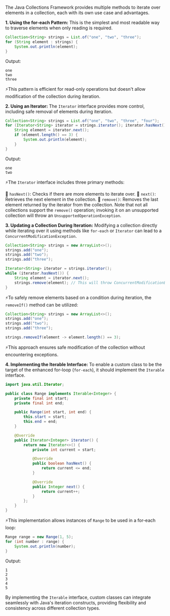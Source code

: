 The Java Collections Framework provides multiple methods to iterate over elements in a collection, each with its own use case and advantages.

**1. Using the for-each Pattern:**
This is the simplest and most readable way to traverse elements when only reading is required.


```java
Collection<String> strings = List.of("one", "two", "three");
for (String element : strings) {
    System.out.println(element);
}
```

Output:
```
one
two
three
```

⚡This pattern is efficient for read-only operations but doesn't allow modification of the collection during iteration.

**2. Using an Iterator:**
The `Iterator` interface provides more control, including safe removal of elements during iteration.


```java
Collection<String> strings = List.of("one", "two", "three", "four");
for (Iterator<String> iterator = strings.iterator(); iterator.hasNext();) {
    String element = iterator.next();
    if (element.length() == 3) {
        System.out.println(element);
    }
}
```
Output:
```
one
two
```

⚡The `Iterator` interface includes three primary methods:

📌 `hasNext()`: Checks if there are more elements to iterate over.
📌 `next()`: Retrieves the next element in the collection.
📌 `remove()`: Removes the last element returned by the iterator from the collection. Note that not all collections support the `remove()` operation; invoking it on an unsupported collection will throw an `UnsupportedOperationException`.

**3. Updating a Collection During Iteration:**
Modifying a collection directly while iterating over it using methods like `for-each` or `Iterator` can lead to a `ConcurrentModificationException`.


```java
Collection<String> strings = new ArrayList<>();
strings.add("one");
strings.add("two");
strings.add("three");

Iterator<String> iterator = strings.iterator();
while (iterator.hasNext()) {
    String element = iterator.next();
    strings.remove(element); // This will throw ConcurrentModificationException
}
```

⚡To safely remove elements based on a condition during iteration, the `removeIf()` method can be utilized:


```java
Collection<String> strings = new ArrayList<>();
strings.add("one");
strings.add("two");
strings.add("three");

strings.removeIf(element -> element.length() == 3);
```

⚡This approach ensures safe modification of the collection without encountering exceptions.

**4. Implementing the Iterable Interface:**
To enable a custom class to be the target of the enhanced for-loop (`for-each`), it should implement the `Iterable` interface.


```java
import java.util.Iterator;

public class Range implements Iterable<Integer> {
    private final int start;
    private final int end;

    public Range(int start, int end) {
        this.start = start;
        this.end = end;
    }

    @Override
    public Iterator<Integer> iterator() {
        return new Iterator<>() {
            private int current = start;

            @Override
            public boolean hasNext() {
                return current <= end;
            }

            @Override
            public Integer next() {
                return current++;
            }
        };
    }
}
```

⚡This implementation allows instances of `Range` to be used in a for-each loop:


```java
Range range = new Range(1, 5);
for (int number : range) {
    System.out.println(number);
}
```

Output:
```
1
2
3
4
5
```

By implementing the `Iterable` interface, custom classes can integrate seamlessly with Java's iteration constructs, providing flexibility and consistency across different collection types.
